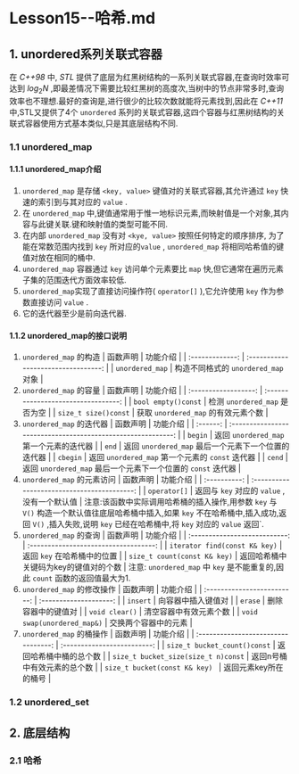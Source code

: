 # Lesson15--哈希.md

## 1. unordered系列关联式容器

在 *C++98* 中, *STL* 提供了底层为红黑树结构的一系列关联式容器,在查询时效率可达到 $log_2N$ ,即最差情况下需要比较红黑树的高度次,当树中的节点非常多时,查询效率也不理想.最好的查询是,进行很少的比较次数就能将元素找到,因此在 *C++11* 中,STL又提供了4个 `unordered` 系列的关联式容器,这四个容器与红黑树结构的关联式容器使用方式基本类似,只是其底层结构不同.

### 1.1 unordered_map

#### 1.1.1 unordered_map介绍

1. `unordered_map` 是存储 `<key, value>` 键值对的关联式容器,其允许通过 `key` 快速的索引到与其对应的 `value` .
2. 在 `unordered_map` 中,键值通常用于惟一地标识元素,而映射值是一个对象,其内容与此键关联.键和映射值的类型可能不同.
3. 在内部 `unordered_map` 没有对 `<kye, value>` 按照任何特定的顺序排序, 为了能在常数范围内找到 `key` 所对应的`value` , `unordered_map` 将相同哈希值的键值对放在相同的桶中.
4. `unordered_map` 容器通过 `key` 访问单个元素要比 `map` 快,但它通常在遍历元素子集的范围迭代方面效率较低.
5. `unordered_map`实现了直接访问操作符( `operator[]` ),它允许使用 `key` 作为参数直接访问 `value` .
6. 它的迭代器至少是前向迭代器.

#### 1.1.2 unordered_map的接口说明

1. `unordered_map` 的构造
   |    函数声明     |              功能介绍               |
   | :-------------: | :---------------------------------: |
   | `unordered_map` | 构造不同格式的 `unordered_map` 对象 |
2. `unordered_map` 的容量
   |       函数声明       |              功能介绍               |
   | :------------------: | :---------------------------------: |
   | `bool empty()const`  |    检测 `unordered_map` 是否为空    |
   | `size_t size()const` | 获取 `unordered_map` 的有效元素个数 |
3. `unordered_map` 的迭代器
   | 函数声明 |                           功能介绍                           |
   | :------: | :----------------------------------------------------------: |
   | `begin`  |           返回 `unordered_map` 第一个元素的迭代器            |
   |  `end`   |     返回 `unordered_map` 最后一个元素下一个位置的迭代器      |
   | `cbegin` |       返回 `unordered_map` 第一个元素的 `const` 迭代器       |
   |  `cend`  | 返回 `unordered_map` 最后一个元素下一个位置的 `const` 迭代器 |
4. `unordered_map` 的元素访问
   |   函数声明   |                  功能介绍                   |
   | :----------: | :-----------------------------------------: |
   | `operator[]` | 返回与 `key` 对应的 `value` ,没有一个默认值 |
   注意:该函数中实际调用哈希桶的插入操作,用参数 `key` 与 `V()` 构造一个默认值往底层哈希桶中插入,如果 `key` 不在哈希桶中,插入成功,返回 `V()` ,插入失败,说明 `key` 已经在哈希桶中,将 `key` 对应的 `value` 返回`.
5. `unordered_map` 的查询
   |           函数声明            |               功能介绍                |
   | :---------------------------: | :-----------------------------------: |
   | `iterator find(const K& key)` |      返回 `key` 在哈希桶中的位置      |
   | `size_t count(const K& key)`  | 返回哈希桶中关键码为key的键值对的个数 |
   注意: `unordered_map` 中 `key` 是不能重复的,因此 `count` 函数的返回值最大为1.
6. `unordered_map` 的修改操作
   |          函数声明           |        功能介绍        |
   | :-------------------------: | :--------------------: |
   |          `insert`           |   向容器中插入键值对   |
   |           `erase`           |   删除容器中的键值对   |
   |       `void clear()`        | 清空容器中有效元素个数 |
   | `void swap(unordered_map&)` |  交换两个容器中的元素  |
7. `unordered_map` 的桶操作
   |              函数声明               |          功能介绍           |
   | :---------------------------------: | :-------------------------: |
   |    `size_t bucket_count()const`     |   返回哈希桶中桶的总个数    |
   | `size_t bucket_size(size_t n)const` | 返回n号桶中有效元素的总个数 |
   |   `size_t bucket(const K& key) `    |    返回元素key所在的桶号    |

### 1.2 unordered_set

## 2. 底层结构

### 2.1 哈希
